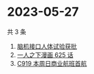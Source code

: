 # 2023-05-27

共 3 条

<!-- BEGIN -->
<!-- 最后更新时间 Sat May 27 2023 05:05:52 GMT+0800 (China Standard Time) -->

1. [脑机接口人体试验获批](https://www.zhihu.com/search?q=%E8%84%91%E6%9C%BA%E6%8E%A5%E5%8F%A3%E4%BA%BA%E4%BD%93%E8%AF%95%E9%AA%8C%E8%8E%B7%E6%89%B9)
1. [一人之下漫画 625 话](https://www.zhihu.com/search?q=%E4%B8%80%E4%BA%BA%E4%B9%8B%E4%B8%8B%E6%BC%AB%E7%94%BB%20625%20%E8%AF%9D)
1. [C919 本周日商业航班首航](https://www.zhihu.com/search?q=C919%20%E6%9C%AC%E5%91%A8%E6%97%A5%E5%95%86%E4%B8%9A%E8%88%AA%E7%8F%AD%E9%A6%96%E8%88%AA)

<!-- END -->

